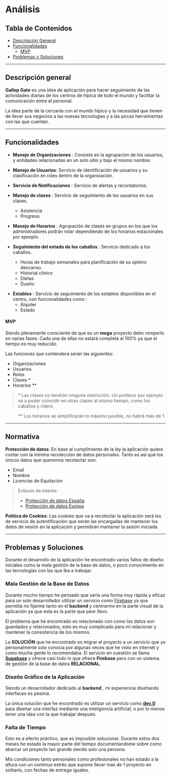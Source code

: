 # Análisis

## Tabla de Contenidos

- [Descripción General](#descripción-general)
- [Funcionalidades](#funcionalidades)
	- [MVP](#mvp)
- [Problemas y Soluciones](#problemas-y-soluciones)
---

## Descripción general 

**Gallop Gate** es una idea de aplicación para hacer seguimiento de las actividades diarias de los centros de hípica de todo el mundo y facilitar la comunicación entre el personal.

La idea parte de la cercanía con el mundo hípico y la necesidad que tienen de llevar sus negocios a las nuevas tecnologías y a las pocas herramientas con las que cuentan.

---

## Funcionalidades

- **Manejo de Organizaciones** : Consiste en la agrupación de los usuarios, y entidades relacionadas en un solo sitio y bajo el mismo nombre.

- **Manejo de Usuarios**: Servicio de identificación de usuarios y su clasificación en roles dentro de la organización. 

- **Servicio de Notificaciones** : Servicio de alertas y recordatorios.

- **Manejo de clases**   : Servicio de seguimiento de los usuarios en sus clases.
	- Asistencia
	- Progreso

- **Manejo de Horarios** : Agrupación de clases en grupos en los que los administradores podrán rotar dependiendo de los horarios estacionales por ejemplo.

- **Seguimiento del estado de los caballos** : Servicio dedicado a los caballos.
	- Horas de trabajo semanales para planificación de su optimo descanso.
	- Historial clínico
	- Dietas
	- Dueño

* **Establos** : Servicio de seguimiento de los establos disponibles en el centro, con funcionalidades como :
	* Alquiler
	* Estado

#### MVP

Siendo plenamente consciente de que es un **mega** proyecto debo romperlo en varias fases. Cada una de ellas no estará completa al 100% ya que el tiempo es muy reducido.

Las funciones que contenderá serán las siguientes:
- Organizaciones
- Usuarios
- Roles
- Clases  \*
- Horarios \**

> \* Las clases no tendrán ninguna restricción. Un profesor por ejemplo va a poder coincidir en otras clases al mismo tiempo, como los caballos y riders.

>  \** Los horarios se simplificarán lo máximo posible, no habrá más de 1.

---
## Normativa

**Protección de datos**:
En base al cumplimiento de la ley la aplicación quiere contar con la mínima recolección de datos personales. Tanto es así que los únicos datos que queremos recolectar son:
- Email
- Nombre
- Licencias de Equitación

> Enlaces de interés:
>  - [Protección de datos España](https://www.boe.es/buscar/act.php?id=BOE-A-2018-16673)
>  - [Protección de datos Europa](https://eur-lex.europa.eu/eli/reg/2016/679/oj)

**Política de Cookies**:
Las cookies que va a recolectar la aplicación será los de servicio de autentificación que serán las encargadas de mantener los datos de sesión en la aplicación y permitirán mantener la sesión iniciada.

---

## Problemas y Soluciones

Durante el desarrollo de la aplicación he encontrado varios fallos de diseño iniciales como la mala gestión de la base de datos, o poco conocimiento en las tecnologías con las que iba a trabajar.

### Mala Gestión de la Base de Datos

Durante mucho tiempo he pensado que sería una forma muy rápida y eficaz para un solo desarrollador utilizar un servicio como [Firebase]() ya que permitía no fijarme tanto en el **backend** y centrarme en la parte visual de la aplicación ya que esta es la parte que peor llevo.

El problema que he encontrado es relacionado con como los datos son guardados y relacionados, esto es muy complicado para mi relacionar y mantener la consistencia de los mismos.

La **SOLUCIÓN** que he encontrado es migrar el proyecto a un servicio que yo personalmente solo conocía por algunas veces que he visto en internet y como mucha gente lo recomendaba. El servicio en cuestión se llama [**Supabase**]() y ofrece casi todo lo que ofrece **Firebase** pero con un sistema de gestión de la base de datos **RELACIONAL**.

### Diseño Gráfico de la Aplicación

Siendo un desarrollador dedicado al **backend** , mi experiencia diseñando interfaces es pésima.

La única solución que he encontrado es utilizar un servicio como [**dev.0**]() para diseñar una interfaz mediante una inteligencia artificial, o por lo menos tener una idea con la que trabajar después.

### Falta de Tiempo

Esto es a efecto práctico, que es imposible solucionar. Durante estos dos meses he estado la mayor parte del tiempo documentandome sobre como abarcar un proyecto tan grande siendo solo una persona.

Mis condiciones tanto personales como profesionales no han estado a la altura con un continuo estrés que supone llevar mas de 1 proyecto en solitario, con fechas de entrega iguales.
